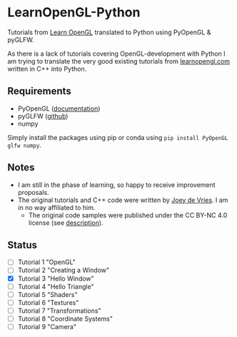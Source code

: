 # LearnOpenGL-Python
Tutorials from [Learn OpenGL](https://learnopengl.com/Getting-started/OpenGL) translated to Python using PyOpenGL & pyGLFW.

As there is a lack of tutorials covering OpenGL-development with Python I am trying to translate the very good existing tutorials from [learnopengl.com](https://learnopengl.com/) written in C++ into Python.

## Requirements

- PyOpenGL ([documentation](http://pyopengl.sourceforge.net/))
- pyGLFW ([github](https://github.com/FlorianRhiem/pyGLFW))
- numpy

Simply install the packages using pip or conda using `pip install PyOpenGL glfw numpy`.

## Notes
- I am still in the phase of learning, so happy to receive improvement proposals.
- The original tutorials and C++ code were written by [Joey de Vries](https://learnopengl.com/About). I am in no way affiliated to him.
  - The original code samples were published under the CC BY-NC 4.0 license (see [description](https://creativecommons.org/licenses/by-nc/4.0/)).

## Status
- [ ] Tutorial 1 "OpenGL"
- [ ] Tutorial 2 "Creating a Window"
- [X] Tutorial 3 "Hello Window"
- [ ] Tutorial 4 "Hello Triangle"
- [ ] Tutorial 5 "Shaders"
- [ ] Tutorial 6 "Textures"
- [ ] Tutorial 7 "Transformations"
- [ ] Tutorial 8 "Coordinate Systems"
- [ ] Tutorial 9 "Camera"
